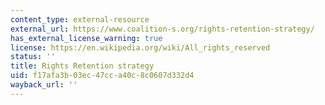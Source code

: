 ```yaml
---
content_type: external-resource
external_url: https://www.coalition-s.org/rights-retention-strategy/
has_external_license_warning: true
license: https://en.wikipedia.org/wiki/All_rights_reserved
status: ''
title: Rights Retention strategy
uid: f17afa3b-03ec-47cc-a40c-8c0607d332d4
wayback_url: ''
---
```

